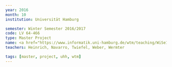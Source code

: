 ```yaml
---
year: 2016
month: 10
institution: Universität Hamburg

semester: Winter Semester 2016/2017
code: LV 64-466
type: Master Project
name: <a href="https://www.informatik.uni-hamburg.de/wtm/teaching/WiSe16_HumanRobotInteraction_Pj.shtml" title="Details">Human-Robot Interaction</a>
teachers: Heinrich, Navarro, Twiefel, Weber, Wermter

tags: [master, project, uhh, wtm]
---
```

